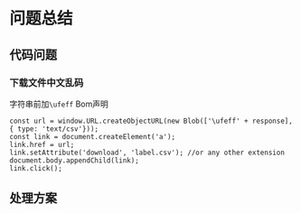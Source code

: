 # 问题总结

## 代码问题

### 下载文件中文乱码
字符串前加`\ufeff` Bom声明
```
const url = window.URL.createObjectURL(new Blob(['\ufeff' + response],{ type: 'text/csv'}));
const link = document.createElement('a');
link.href = url;
link.setAttribute('download', 'label.csv'); //or any other extension
document.body.appendChild(link);
link.click();
```

## 处理方案
